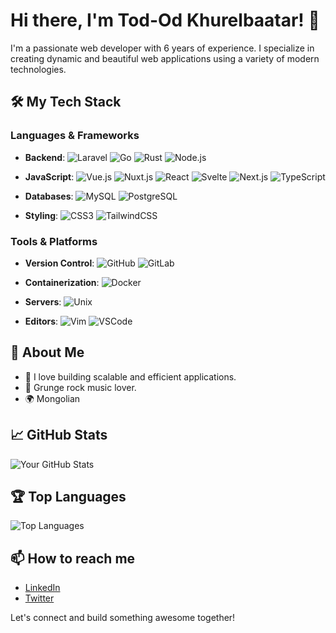 # Hi there, I'm Tod-Od Khurelbaatar! 👋

I'm a passionate web developer with 6 years of experience. I specialize in creating dynamic and beautiful web applications using a variety of modern technologies.

## 🛠️ My Tech Stack

### Languages & Frameworks

- **Backend**: 
  ![Laravel](https://img.shields.io/badge/Laravel-F05340?style=for-the-badge&logo=laravel&logoColor=white)
  ![Go](https://img.shields.io/badge/Go-00ADD8?style=for-the-badge&logo=go&logoColor=white)
  ![Rust](https://img.shields.io/badge/Rust-000000?style=for-the-badge&logo=rust&logoColor=white)
  ![Node.js](https://img.shields.io/badge/Node.js-339933?style=for-the-badge&logo=nodedotjs&logoColor=white)

- **JavaScript**: 
  ![Vue.js](https://img.shields.io/badge/Vue.js-4FC08D?style=for-the-badge&logo=vuedotjs&logoColor=white)
  ![Nuxt.js](https://img.shields.io/badge/Nuxt.js-00C58E?style=for-the-badge&logo=nuxtdotjs&logoColor=white)
  ![React](https://img.shields.io/badge/React-61DAFB?style=for-the-badge&logo=react&logoColor=white)
  ![Svelte](https://img.shields.io/badge/Svelte-FF3E00?style=for-the-badge&logo=svelte&logoColor=white)
  ![Next.js](https://img.shields.io/badge/Next.js-000000?style=for-the-badge&logo=nextdotjs&logoColor=white)
  ![TypeScript](https://img.shields.io/badge/TypeScript-3178C6?style=for-the-badge&logo=typescript&logoColor=white)

- **Databases**: 
  ![MySQL](https://img.shields.io/badge/MySQL-4479A1?style=for-the-badge&logo=mysql&logoColor=white)
  ![PostgreSQL](https://img.shields.io/badge/PostgreSQL-336791?style=for-the-badge&logo=postgresql&logoColor=white)

- **Styling**: 
  ![CSS3](https://img.shields.io/badge/CSS3-1572B6?style=for-the-badge&logo=css3&logoColor=white)
  ![TailwindCSS](https://img.shields.io/badge/TailwindCSS-38B2AC?style=for-the-badge&logo=tailwindcss&logoColor=white)

### Tools & Platforms

- **Version Control**: 
  ![GitHub](https://img.shields.io/badge/GitHub-181717?style=for-the-badge&logo=github&logoColor=white)
  ![GitLab](https://img.shields.io/badge/GitLab-FC6D26?style=for-the-badge&logo=gitlab&logoColor=white)

- **Containerization**: 
  ![Docker](https://img.shields.io/badge/Docker-2496ED?style=for-the-badge&logo=docker&logoColor=white)

- **Servers**: 
  ![Unix](https://img.shields.io/badge/Unix-000000?style=for-the-badge&logo=unix&logoColor=white)

- **Editors**: 
  ![Vim](https://img.shields.io/badge/Vim-019733?style=for-the-badge&logo=vim&logoColor=white)
  ![VSCode](https://img.shields.io/badge/VS%20Code-007ACC?style=for-the-badge&logo=visualstudiocode&logoColor=white)

## 🚀 About Me

- 🔧 I love building scalable and efficient applications.
- 🎸 Grunge rock music lover.
- 🌍 Mongolian

## 📈 GitHub Stats

![Your GitHub Stats](https://github-readme-stats.vercel.app/api?username=khtodod&show_icons=true&theme=radical)

## 🏆 Top Languages

![Top Languages](https://github-readme-stats.vercel.app/api/top-langs/?username=khtodod&layout=compact&theme=radical)

## 📫 How to reach me

- [LinkedIn](https://www.linkedin.com/in/todod-khurelbaatar-164962149/)
- [Twitter](https://x.com/khtodod)

Let's connect and build something awesome together!
